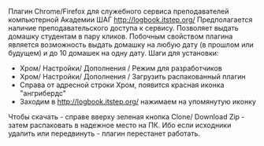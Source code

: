 Плагин Chrome/Firefox для служебного сервиса преподавателей компьютерной Академии ШАГ
http://logbook.itstep.org/
Предполагается наличие преподавательского доступа к сервису.
Позволяет выдать домашку студентам в пару кликов.
Побочным свойством плагина является возможность выдать домашку на любую дату (в прошлом или будущем) и до 10 домашек на одну дату.
Шаги для установки: 
- Хром/ Настройки/ Дополнения / Режим для разработчиков
- Хром/ Настройки/ Дополнения / Загрузить распакованный плагин
- Справа от адресной строки Хром, появится красная иконка "ангрибердс" 
- Заходим в http://logbook.itstep.org/ нажимаем на упомянутую иконку

Чтобы скачать - справе вверху зеленая кнопка Clone/ Download Zip - затем распаковать в надежное место на ПК. Ибо если исходники удалить или передвинуть - плагин перестанет работать.

